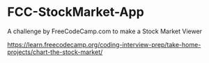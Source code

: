 # FCC-StockMarket-App
A challenge by FreeCodeCamp.com to make a Stock Market Viewer

https://learn.freecodecamp.org/coding-interview-prep/take-home-projects/chart-the-stock-market/

